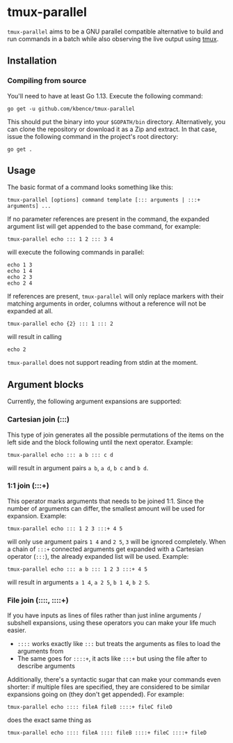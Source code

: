 # tmux-parallel

`tmux-parallel` aims to be a GNU parallel compatible alternative to build and run commands in a batch while also observing the live output using [tmux](https://github.com/tmux/tmux).

## Installation

### Compiling from source

You'll need to have at least Go 1.13. Execute the following command:

    go get -u github.com/kbence/tmux-parallel

This should put the binary into your `$GOPATH/bin` directory. Alternatively, you can clone the repository or download it as a Zip and extract. In that case, issue the following command in the project's root directory:

    go get .

## Usage

The basic format of a command looks something like this:

    tmux-parallel [options] command template [::: arguments | :::+ arguments] ...

If no parameter references are present in the command, the expanded argument list will get appended to the base command, for example:

    tmux-parallel echo ::: 1 2 ::: 3 4

will execute the following commands in parallel:

    echo 1 3
    echo 1 4
    echo 2 3
    echo 2 4

If references are present, `tmux-parallel` will only replace markers with their matching arguments in order, columns without a reference will not be expanded at all.

    tmux-parallel echo {2} ::: 1 ::: 2

will result in calling

    echo 2

`tmux-parallel` does not support reading from stdin at the moment.

## Argument blocks

Currently, the following argument expansions are supported:

### Cartesian join (:::)

This type of join generates all the possible permutations of the items on the left side and the block following until the next operator. Example:

    tmux-parallel echo ::: a b ::: c d

will result in argument pairs `a b`, `a d`, `b c` and `b d`.

### 1:1 join (:::+)

This operator marks arguments that needs to be joined 1:1. Since the number of arguments can differ, the smallest amount will be used for expansion. Example:

    tmux-parallel echo ::: 1 2 3 :::+ 4 5

will only use argument pairs `1 4` and `2 5`, `3` will be ignored completely. When a chain of `:::+` connected arguments get expanded with a Cartesian operator (`:::`), the already expanded list will be used. Example:

    tmux-parallel echo ::: a b ::: 1 2 3 :::+ 4 5

will result in arguments `a 1 4`, `a 2 5`, `b 1 4`, `b 2 5`.

### File join (::::, ::::+)

If you have inputs as lines of files rather than just inline arguments / subshell expansions, using these operators you can make your life much easier.

- `::::` works exactly like `:::` but treats the arguments as files to load the arguments from
- The same goes for `::::+`, it acts like `:::+` but using the file after to describe arguments

Additionally, there's a syntactic sugar that can make your commands even shorter: if multiple files are specified, they are considered to be similar expansions going on (they don't get appended). For example:

    tmux-parallel echo :::: fileA fileB ::::+ fileC fileD

does the exact same thing as

    tmux-parallel echo :::: fileA :::: fileB ::::+ fileC ::::+ fileD

